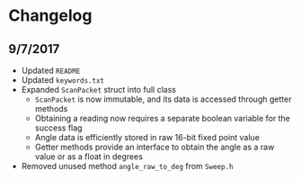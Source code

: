 # Changelog

## 9/7/2017
- Updated `README`
- Updated `keywords.txt`
- Expanded `ScanPacket` struct into full class
  - `ScanPacket` is now immutable, and its data is accessed through getter methods
  - Obtaining a reading now requires a separate boolean variable for the success flag
  - Angle data is efficiently stored in raw 16-bit fixed point value
  - Getter methods provide an interface to obtain the angle as a raw value or as a float in degrees
- Removed unused method `angle_raw_to_deg` from `Sweep.h`